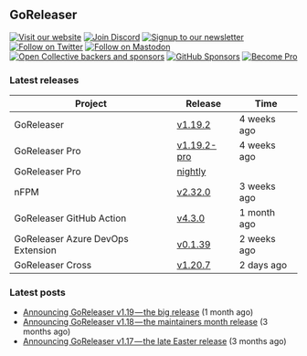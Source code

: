 ## GoReleaser

[![Visit our website](https://img.shields.io/badge/website-4285F4?style=for-the-badge&logo=googlechrome&logoColor=white)](https://goreleaser.com)
[![Join Discord](https://img.shields.io/badge/Discord-5865F2?style=for-the-badge&logo=discord&logoColor=white)](https://discord.gg/RGEBtg8vQ6)
[![Signup to our newsletter](https://img.shields.io/badge/news-E15718?style=for-the-badge&logo=revue&logoColor=white)](https://www.getrevue.co/profile/goreleaser)
[![Follow on Twitter](https://img.shields.io/badge/twitter-1DA1F2?style=for-the-badge&logo=twitter&logoColor=white)](https://twitter.com/goreleaser)
[![Follow on Mastodon](https://img.shields.io/badge/mastodon-6364FF?style=for-the-badge&logo=mastodon&logoColor=white)](https://fosstodon.org/@goreleaser)
[![Open Collective backers and sponsors](https://img.shields.io/opencollective/all/goreleaser?logo=opencollective&style=for-the-badge)](https://opencollective.com/goreleaser)
[![GitHub Sponsors](https://img.shields.io/github/sponsors/caarlos0?logo=github&style=for-the-badge)](https://github.com/sponsors/caarlos0)
[![Become Pro](https://img.shields.io/badge/pro_license-36A9AE?style=for-the-badge&logo=gumroad&logoColor=white)](https://goreleaser.com/pro)

### Latest releases


| Project                           | Release                                                                                         | Time        |
| --------------------------------- | ----------------------------------------------------------------------------------------------- | ----------- |
| GoReleaser | [v1.19.2](https://github.com/goreleaser/goreleaser/releases/tag/v1.19.2) | 4 weeks ago |
| GoReleaser Pro | [v1.19.2-pro](https://github.com/goreleaser/goreleaser-pro/releases/tag/v1.19.2-pro) | 4 weeks ago |
| GoReleaser Pro | [nightly](https://github.com/goreleaser/goreleaser-pro/releases/tag/nightly) | |
| nFPM | [v2.32.0](https://github.com/goreleaser/nfpm/releases/tag/v2.32.0) | 3 weeks ago |
| GoReleaser GitHub Action | [v4.3.0](https://github.com/goreleaser/goreleaser-action/releases/tag/v4.3.0) | 1 month ago |
| GoReleaser Azure DevOps Extension | [v0.1.39](https://github.com/goreleaser/goreleaser-azure-devops-extension/releases/tag/v0.1.39) | 2 weeks ago |
| GoReleaser Cross | [v1.20.7](https://github.com/goreleaser/goreleaser-cross/releases/tag/v1.20.7) | 2 days ago |


### Latest posts
- [Announcing GoReleaser v1.19 — the big release](https://blog.goreleaser.com/announcing-goreleaser-v1-19-the-big-release-b01565c72658?source=rss----17aa0cbd263f---4) (1 month ago)
- [Announcing GoReleaser v1.18 — the maintainers month release](https://blog.goreleaser.com/announcing-goreleaser-v1-18-the-maintainers-month-release-f692091a57ec?source=rss----17aa0cbd263f---4) (3 months ago)
- [Announcing GoReleaser v1.17 — the late Easter release](https://blog.goreleaser.com/announcing-goreleaser-v1-17-the-late-easter-release-2118019b91e3?source=rss----17aa0cbd263f---4) (3 months ago)
